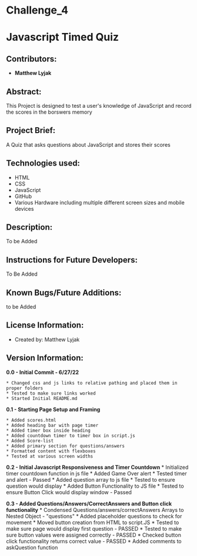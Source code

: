 # Challenge_4
# Javascript Timed Quiz

## Contributors:

* **Matthew Lyjak**

## Abstract:

This Project is designed to test a user's knowledge of JavaScript and record the scores in the borswers memory

## Project Brief:

A Quiz that asks questions about JavaScript and stores their scores

## Technologies used:

* HTML
* CSS
* JavaScript
* GitHub
* Various Hardware including multiple different screen sizes and mobile devices

## Description:

<!-- https://mlyjak1.github.io/Challenge_2/ -->

To be Added

<!-- ![](assets/images/Challenge%202%20Screenshot.png) -->

## Instructions for Future Developers:

To Be Added

## Known Bugs/Future Additions:

to be Added

## License Information:

* Created by: Matthew Lyjak

## Version Information:

**0.0 - Initial Commit - 6/27/22**
    
    * Changed css and js links to relative pathing and placed them in proper folders
    * Tested to make sure links worked
    * Started Initial README.md

**0.1 - Starting Page Setup and Framing**

    * Added scores.html
    * Added heading bar with page timer
    * Added timer box inside heading
    * Added countdown timer to timer box in script.js
    * Added Score-list
    * Added primary section for questions/answers
    * Formatted content with flexboxes
    * Tested at various screen widths

**0.2 - Initial Javascript Responsiveness and Timer Countdown**
    * Initialized timer countdown function in js file
    * Added Game Over alert
    * Tested timer and alert - Passed
    * Added question array to js file
    * Tested to ensure question would display
    * Added Button Functionality to JS file
    * Tested to ensure Button Click would display window - Passed
    
**0.3 - Added Questions/Answers/CorrectAnswers and Button click functionality**
    * Condensed Questions/answers/correctAnswers Arrays to Nested Object - "questions"
    * Added placeholder questions to check for movement
    * Moved button creation from HTML to script.JS
    * Tested to make sure page would display first question - PASSED
    * Tested to make sure button values were assigned correctly - PASSED
    * Checked button click functionality returns correct value - PASSED
    * Added comments to askQuestion function
